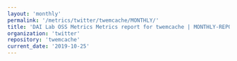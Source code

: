 ```yaml
---
layout: 'monthly'
permalink: '/metrics/twitter/twemcache/MONTHLY/'
title: 'DAI Lab OSS Metrics Metrics report for twemcache | MONTHLY-REPORT-2019-10-25'
organization: 'twitter'
repository: 'twemcache'
current_date: '2019-10-25'
---
```

